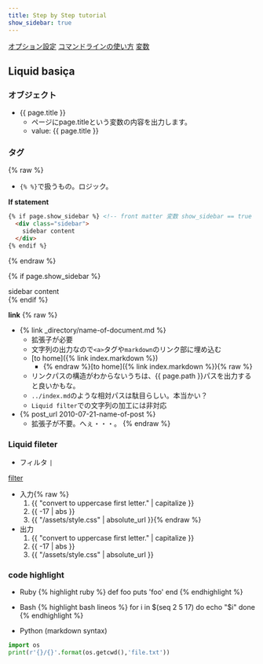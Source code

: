 ```yaml
---
title: Step by Step tutorial
show_sidebar: true
---
```



[オプション設定](http://jekyllrb-ja.github.io/docs/configuration/options/)
[コマンドラインの使い方](http://jekyllrb-ja.github.io/docs/usage/)
[変数](http://jekyllrb-ja.github.io/docs/variables/)


## Liquid basiça 

### オブジェクト

- \{\{ page.title \}\} 
    - ページにpage.titleという変数の内容を出力します。
    - value: {{ page.title }}

### タグ

{% raw %}
- `{% %}`で扱うもの。ロジック。

**If statement**
```html
{% if page.show_sidebar %} <!-- front matter 変数 show_sidebar == true の場合 -->
  <div class="sidebar">
    sidebar content
  </div>
{% endif %}
```
{% endraw %}

{% if page.show_sidebar %}
  <div class="sidebar">
    sidebar content
  </div>
{% endif %}
<br>

**link** 
{% raw %}
- {% link _directory/name-of-document.md %}
    - 拡張子が必要
    - 文字列の出力なので`<a>`タグや`markdown`のリンク部に埋め込む
    - \[to home\]({% link index.markdown %})
        - {% endraw %}[to home]({% link index.markdown %}){% raw %}
    - リンクパスの構造がわからないうちは、{{ page.path }}パスを出力すると良いかもな。
    - `../index.md`のような相対パスは駄目らしい。本当かい？
    - `Liquid filter`での文字列の加工には非対応
- {% post_url 2010-07-21-name-of-post %}
    - 拡張子が不要。へぇ・・・。
{% endraw %}

### Liquid fileter

- フィルタ `|`

[filter](http://jekyllrb-ja.github.io/docs/liquid/filters/#standard-liquid-filters)
- 入力{% raw %}
    1. {{ "convert to uppercase first letter." \| capitalize }}
    1. {{ -17 \| abs }}
    1. {{ "/assets/style.css" \| absolute_url }}{% endraw %}
- 出力
    1. {{ "convert to uppercase first letter." | capitalize }}
    1. {{ -17 | abs }}
    1. {{ "/assets/style.css" | absolute_url }}
   
### code highlight

- Ruby
{% highlight ruby %}
def foo
  puts 'foo'
end
{% endhighlight %}

- Bash
{% highlight bash lineos %}
for i in $(seq 2 5 17)
do
  echo "$i"
done
{% endhighlight %}

- Python (markdown syntax)

```python
import os
print(r'{}/{}'.format(os.getcwd(),'file.txt'))
```
